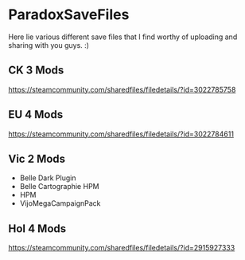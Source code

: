 # ParadoxSaveFiles

Here lie various different save files that I find worthy of uploading and sharing with you guys. :)

## CK 3 Mods

https://steamcommunity.com/sharedfiles/filedetails/?id=3022785758

## EU 4 Mods

https://steamcommunity.com/sharedfiles/filedetails/?id=3022784611

## Vic 2 Mods

- Belle Dark Plugin
- Belle Cartographie HPM
- HPM
- VijoMegaCampaignPack

## HoI 4 Mods

https://steamcommunity.com/sharedfiles/filedetails/?id=2915927333